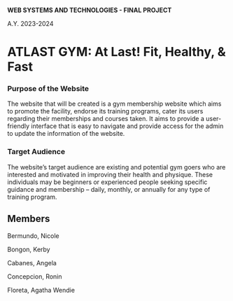 **WEB SYSTEMS AND TECHNOLOGIES - FINAL PROJECT**

A.Y. 2023-2024

# **ATLAST GYM: At Last! Fit, Healthy, & Fast**

### **Purpose of the Website**

The website that will be created is a gym membership website which aims to promote the facility, endorse its training programs, cater its users regarding their memberships and courses taken. It aims to provide a user-friendly interface that is easy to navigate and provide access for the admin to update the information of the website.

### **Target Audience**

The website’s target audience are existing and potential gym goers who are interested and motivated in improving their health and physique. These individuals may be beginners or experienced people seeking specific guidance and membership – daily, monthly, or annually for any type of training program.

## **Members**

Bermundo, Nicole

Bongon, Kerby

Cabanes, Angela

Concepcion, Ronin

Floreta, Agatha Wendie


